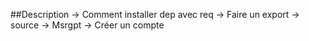 ##Description
-> Comment installer dep avec req
-> Faire un export
-> source 
-> Msrgpt
-> Créer un compte

